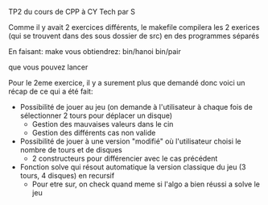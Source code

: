 TP2 du cours de CPP à CY Tech par S

Comme il y avait 2 exercices différents, le makefile compilera les 2 exerices (qui se trouvent dans des sous dossier de src) en des programmes séparés

En faisant: make
vous obtiendrez:
bin/hanoi
bin/pair

que vous pouvez lancer

Pour le 2eme exercice, il y a surement plus que demandé donc voici un récap de ce qui a été fait:
- Possibilité de jouer au jeu (on demande à l'utilisateur à chaque fois de sélectionner 2 tours pour déplacer un disque)
  * Gestion des mauvaises valeurs dans le cin
  * Gestion des différents cas non valide
- Possibilité de jouer à une version "modifié" où l'utilisateur choisi le nombre de tours et de disques
  * 2 constructeurs pour différencier avec le cas précédent
- Fonction solve qui résout automatique la version classique du jeu (3 tours, 4 disques) en recursif
  * Pour etre sur, on check quand meme si l'algo a bien réussi a solve le jeu
